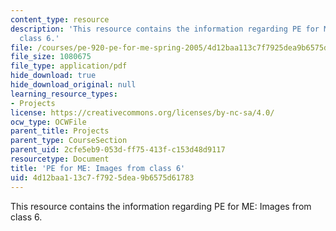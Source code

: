 ```yaml
---
content_type: resource
description: 'This resource contains the information regarding PE for ME: Images from
  class 6.'
file: /courses/pe-920-pe-for-me-spring-2005/4d12baa113c7f7925dea9b6575d61783_MITPE_920S05_6.pdf
file_size: 1080675
file_type: application/pdf
hide_download: true
hide_download_original: null
learning_resource_types:
- Projects
license: https://creativecommons.org/licenses/by-nc-sa/4.0/
ocw_type: OCWFile
parent_title: Projects
parent_type: CourseSection
parent_uid: 2cfe5eb9-053d-ff75-413f-c153d48d9117
resourcetype: Document
title: 'PE for ME: Images from class 6'
uid: 4d12baa1-13c7-f792-5dea-9b6575d61783
---
```

This resource contains the information regarding PE for ME: Images from class 6.